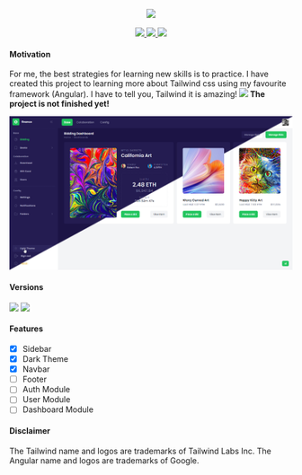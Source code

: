 <p align="center">
    <img src="src/assets/preview/logo.png" width="150">
</p>

<p align="center">
    <a href="https://github.com/luciano-work/angular-tailwind/stargazers">
        <img height= "24" src="https://img.shields.io/github/stars/luciano-work/angular-tailwind?colorA=1e1e28&colorB=c9cbff&style=for-the-badge">
    </a>
    <a href="https://github.com/luciano-work/angular-tailwind/issues">
        <img height= "24" src="https://img.shields.io/github/issues/luciano-work/angular-tailwind?colorA=1e1e28&colorB=f7be95&style=for-the-badge">
    </a>
    <a href="https://github.com/luciano-work/angular-tailwind/contributors">
        <img height= "24" src="https://img.shields.io/github/contributors/luciano-work/angular-tailwind?colorA=1e1e28&colorB=b1e1a6&style=for-the-badge">
    </a>
</p>

#### Motivation

For me, the best strategies for learning new skills is to practice. 
I have created this project to learning more about Tailwind css using my favourite framework (Angular). I have to tell you, Tailwind it is amazing!
<b><img src="https://cdn-icons-png.flaticon.com/512/6897/6897039.png" width="14"/> The project is not finished yet!</b>

<p>
  <img alt="Preview" src="src/assets/preview/preview.png">
</p>

#### Versions
<a href="https://angular.io"><img height= "24" src= "https://img.shields.io/badge/Angular 13-DD0031?style=for-the-badge&logo=angular&logoColor=white"></a> <a href="https://tailwindcss.com"><img height= "24" src= "https://img.shields.io/badge/tailwind 3-%2338B2AC.svg?style=for-the-badge&logo=tailwind-css&logoColor=white"></a>

#### Features
  * [X] Sidebar
  * [x] Dark Theme
  * [x] Navbar
  * [ ] Footer
  * [ ] Auth Module
  * [ ] User Module
  * [ ] Dashboard Module

#### Disclaimer
The Tailwind name and logos are trademarks of Tailwind Labs Inc.
The Angular name and logos are trademarks of Google.
